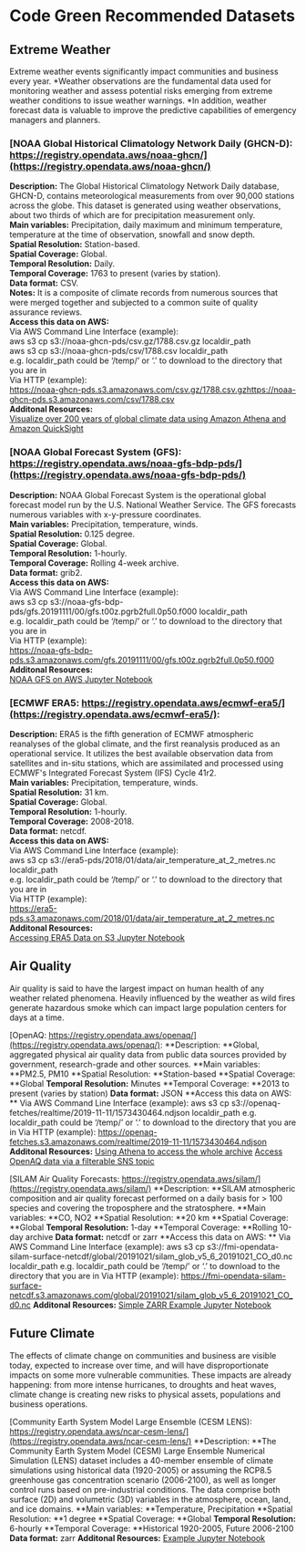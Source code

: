 # Code Green Recommended Datasets

## Extreme Weather

Extreme weather events significantly impact communities and business every year. *Weather observations are the fundamental data used for monitoring weather and assess potential risks emerging from extreme weather conditions to issue weather warnings. *In addition, weather forecast data is valuable to improve the predictive capabilities of emergency managers and planners.

### [NOAA Global Historical Climatology Network Daily (GHCN-D): https://registry.opendata.aws/noaa-ghcn/](https://registry.opendata.aws/noaa-ghcn/)

**Description:** The Global Historical Climatology Network Daily database, GHCN-D, contains meteorological measurements from over 90,000 stations across the globe. This dataset is generated using weather observations, about two thirds of which are for precipitation measurement only.  
**Main variables:** Precipitation, daily maximum and minimum temperature, temperature at the time of observation, snowfall and snow depth.  
**Spatial Resolution:** Station-based.  
**Spatial Coverage:** Global.  
**Temporal Resolution:** Daily.  
**Temporal Coverage:** 1763 to present (varies by station).  
**Data format:** CSV.  
**Notes:** It is a composite of climate records from numerous sources that were merged together and subjected to a common suite of quality assurance reviews.  
**Access this data on AWS:**  
    Via AWS Command Line Interface (example):  
aws s3 cp s3://noaa-ghcn-pds/csv.gz/1788.csv.gz localdir_path  
aws s3 cp s3://noaa-ghcn-pds/csv/1788.csv localdir_path   
e.g.  localdir_path could be ‘/temp/’  or ‘.’ to download to the directory that you are in  
     Via HTTP (example):  
https://noaa-ghcn-pds.s3.amazonaws.com/csv.gz/1788.csv.gzhttps://noaa-ghcn-pds.s3.amazonaws.com/csv/1788.csv  
**Additonal Resources:**  
[Visualize over 200 years of global climate data using Amazon Athena and Amazon QuickSight](https://aws.amazon.com/blogs/big-data/visualize-over-200-years-of-global-climate-data-using-amazon-athena-and-amazon-quicksight/)  

### [NOAA Global Forecast System (GFS): https://registry.opendata.aws/noaa-gfs-bdp-pds/](https://registry.opendata.aws/noaa-gfs-bdp-pds/)
**Description:** NOAA Global Forecast System is the operational global forecast model run by the U.S. National Weather Service. The GFS forecasts numerous variables with x-y-pressure coordinates.  
**Main variables:** Precipitation, temperature, winds.  
**Spatial Resolution:** 0.125 degree.  
**Spatial Coverage:** Global.  
**Temporal Resolution:** 1-hourly.  
**Temporal Coverage:** Rolling 4-week archive.  
**Data format:** grib2.  
**Access this data on AWS:**  
         Via AWS Command Line Interface (example):  
aws s3 cp s3://noaa-gfs-bdp-pds/gfs.20191111/00/gfs.t00z.pgrb2full.0p50.f000 localdir_path  
e.g.  localdir_path could be ‘/temp/’  or ‘.’ to download to the directory that you are in  
         Via HTTP (example):  
https://noaa-gfs-bdp-pds.s3.amazonaws.com/gfs.20191111/00/gfs.t00z.pgrb2full.0p50.f000  
**Additonal Resources:**  
[NOAA GFS on AWS Jupyter Notebook](https://github.com/creare-com/podpac-examples/blob/master/notebooks/demos/gfs.ipynb)  

### [ECMWF ERA5: https://registry.opendata.aws/ecmwf-era5/](https://registry.opendata.aws/ecmwf-era5/):
**Description:** ERA5 is the fifth generation of ECMWF atmospheric reanalyses of the global climate, and the first reanalysis produced as an operational service. It utilizes the best available observation data from satellites and in-situ stations, which are assimilated and processed using ECMWF's Integrated Forecast System (IFS) Cycle 41r2.  
**Main variables:** Precipitation, temperature, winds.  
**Spatial Resolution:** 31 km.  
**Spatial Coverage:** Global.  
**Temporal Resolution:** 1-hourly.  
**Temporal Coverage:** 2008-2018.  
**Data format:** netcdf.  
**Access this data on AWS:**  
         Via AWS Command Line Interface (example):  
aws s3 cp s3://era5-pds/2018/01/data/air_temperature_at_2_metres.nc localdir_path  
e.g.  localdir_path could be ‘/temp/’  or ‘.’ to download to the directory that you are in  
         Via HTTP (example):  
https://era5-pds.s3.amazonaws.com/2018/01/data/air_temperature_at_2_metres.nc  
**Additonal Resources:**  
[Accessing ERA5 Data on S3 Jupyter Notebook](https://github.com/planet-os/notebooks/blob/master/aws/era5-s3-via-boto.ipynb)  


## Air Quality

Air quality is said to have the largest impact on human health of any weather related phenomena. Heavily influenced by the weather as wild fires generate hazardous smoke which can impact large population centers for days at a time. 

[OpenAQ: https://registry.opendata.aws/openaq/](https://registry.opendata.aws/openaq/):
**Description: **Global, aggregated physical air quality data from public data sources provided by government, research-grade and other sources.
**Main variables: **PM2.5, PM10
**Spatial Resolution: **Station-based
**Spatial Coverage: **Global
**Temporal Resolution:** Minutes
**Temporal Coverage: **2013 to present (varies by station)
**Data format:** JSON
**Access this data on AWS: **
         Via AWS Command Line Interface (example):
aws s3 cp s3://openaq-fetches/realtime/2019-11-11/1573430464.ndjson localdir_path
e.g.  localdir_path could be ‘/temp/’  or ‘.’ to download to the directory that you are in
         Via HTTP (example):
https://openaq-fetches.s3.amazonaws.com/realtime/2019-11-11/1573430464.ndjson
**Additonal Resources:**  [Using Athena to access the whole archive](https://medium.com/@openaq/how-in-the-world-do-you-access-air-quality-data-older-than-90-days-on-the-openaq-platform-8562df519ecd)
[Access OpenAQ data via a filterable SNS topic](https://medium.com/@openaq/get-faster-access-to-real-time-air-quality-data-from-around-the-world-c6f9793d5242)

[SILAM Air Quality Forecasts: https://registry.opendata.aws/silam/](https://registry.opendata.aws/silam/)
**Description: **SILAM atmospheric composition and air quality forecast performed on a daily basis for > 100 species and covering the troposphere and the stratosphere.
**Main variables: **CO, NO2
**Spatial Resolution: **20 km
**Spatial Coverage: **Global
**Temporal Resolution:** 1-day
**Temporal Coverage: **Rolling 10-day archive
**Data format:** netcdf or zarr
**Access this data on AWS: **
         Via AWS Command Line Interface (example):
aws s3 cp s3://fmi-opendata-silam-surface-netcdf/global/20191021/silam_glob_v5_6_20191021_CO_d0.nc localdir_path
e.g.  localdir_path could be ‘/temp/’  or ‘.’ to download to the directory that you are in
         Via HTTP (example):
https://fmi-opendata-silam-surface-netcdf.s3.amazonaws.com/global/20191021/silam_glob_v5_6_20191021_CO_d0.nc
**Additonal Resources:**
[Simple ZARR Example Jupyter Notebook](https://github.com/fmidev/opendata-resources/blob/master/examples/python/Simple%20Zarr%20Example.ipynb)


## Future Climate

The effects of climate change on communities and business are visible today, expected to increase over time, and will have disproportionate impacts on some more vulnerable communities. These impacts are already happening: from more intense hurricanes, to droughts and heat waves, climate change is creating new risks to physical assets, populations and business operations. 

[Community Earth System Model Large Ensemble (CESM LENS): https://registry.opendata.aws/ncar-cesm-lens/](https://registry.opendata.aws/ncar-cesm-lens/)
**Description: **The Community Earth System Model (CESM) Large Ensemble Numerical Simulation (LENS) dataset includes a 40-member ensemble of climate simulations using historical data (1920-2005) or assuming the RCP8.5 greenhouse gas concentration scenario (2006-2100), as well as longer control runs based on pre-industrial conditions. The data comprise both surface (2D) and volumetric (3D) variables in the atmosphere, ocean, land, and ice domains.
**Main variables: **Temperature, Precipitation
**Spatial Resolution: **1 degree
**Spatial Coverage: **Global
**Temporal Resolution:** 6-hourly
**Temporal Coverage: **Historical 1920-2005, Future 2006-2100
**Data format:** zarr
**Additonal Resources:**
[Example Jupyter Notebook](https://github.com/NCAR/cesm-lens-aws/blob/master/notebooks/kay-et-al-2015.v3.ipynb)

